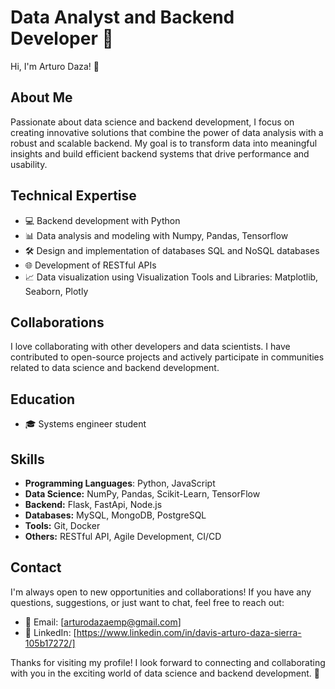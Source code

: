 
# Data Analyst and Backend Developer 🚀

Hi, I'm Arturo Daza! 👋

## About Me
Passionate about data science and backend development, I focus on creating innovative solutions that combine the power of data analysis with a robust and scalable backend. My goal is to transform data into meaningful insights and build efficient backend systems that drive performance and usability.

## Technical Expertise
- 💻 Backend development with Python
- 📊 Data analysis and modeling with Numpy, Pandas, Tensorflow
- 🛠️ Design and implementation of databases SQL and NoSQL databases
- 🌐 Development of RESTful APIs
- 📈 Data visualization using Visualization Tools and Libraries: Matplotlib, Seaborn, Plotly


## Collaborations
I love collaborating with other developers and data scientists. I have contributed to open-source projects and actively participate in communities related to data science and backend development.

## Education
- 🎓 Systems engineer student

## Skills
- **Programming Languages**: Python, JavaScript 
- **Data Science:** NumPy, Pandas, Scikit-Learn, TensorFlow
- **Backend:** Flask, FastApi, Node.js
- **Databases:** MySQL, MongoDB, PostgreSQL
- **Tools:** Git, Docker
- **Others:** RESTful API, Agile Development, CI/CD

## Contact
I'm always open to new opportunities and collaborations! If you have any questions, suggestions, or just want to chat, feel free to reach out:

- 📧 Email: [arturodazaemp@gmail.com]
- 💼 LinkedIn: [https://www.linkedin.com/in/davis-arturo-daza-sierra-105b17272/]


Thanks for visiting my profile! I look forward to connecting and collaborating with you in the exciting world of data science and backend development. 🌟
